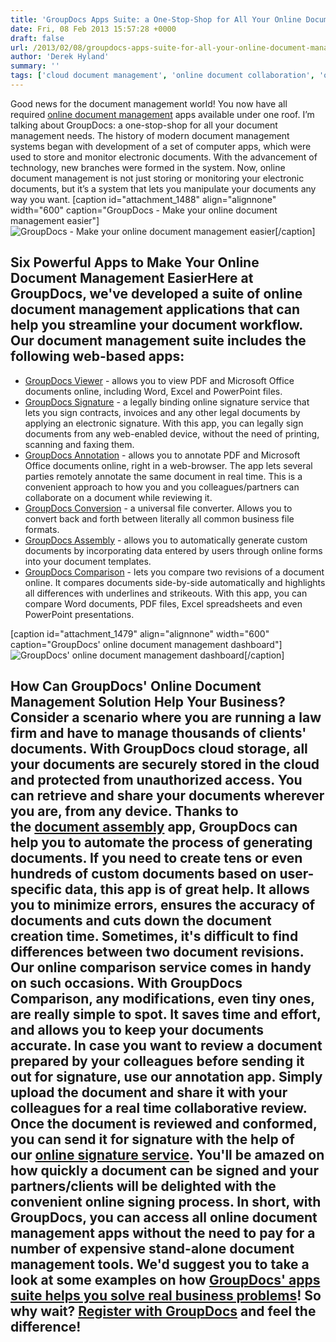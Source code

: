 ```yaml
---
title: 'GroupDocs Apps Suite: a One-Stop-Shop for All Your Online Document Management Needs'
date: Fri, 08 Feb 2013 15:57:28 +0000
draft: false
url: /2013/02/08/groupdocs-apps-suite-for-all-your-online-document-management-needs/
author: 'Derek Hyland'
summary: ''
tags: ['cloud document management', 'online document collaboration', 'online document management', 'zArchive']
---
```


Good news for the document management world! You now have all required [online document management](http://groupdocs.com/) apps available under one roof. I’m talking about GroupDocs: a one-stop-shop for all your document management needs. The history of modern document management systems began with development of a set of computer apps, which were used to store and monitor electronic documents. With the advancement of technology, new branches were formed in the system. Now, online document management is not just storing or monitoring your electronic documents, but it’s a system that lets you manipulate your documents any way you want. \[caption id="attachment\_1488" align="alignnone" width="600" caption="GroupDocs - Make your online document management easier"\]![GroupDocs - Make your online document management easier](https://blog.groupdocs.com/wp-content/uploads/sites/4/2013/02/GroupDocs-a-one-stop-shop-for-all-your-document-management-requirements.png "GroupDocs - Make your online document management easier")\[/caption\]

## Six Powerful Apps to Make Your Online Document Management EasierHere at GroupDocs, we've developed a suite of online document management applications that can help you streamline your document workflow. Our document management suite includes the following web-based apps:

*   [GroupDocs Viewer](http://groupdocs.com/apps/viewer) - allows you to view PDF and Microsoft Office documents online, including Word, Excel and PowerPoint files.
*   [GroupDocs Signature](http://groupdocs.com/apps/signature) - a legally binding online signature service that lets you sign contracts, invoices and any other legal documents by applying an electronic signature. With this app, you can legally sign documents from any web-enabled device, without the need of printing, scanning and faxing them.
*   [GroupDocs Annotation](http://groupdocs.com/apps/annotation) - allows you to annotate PDF and Microsoft Office documents online, right in a web-browser. The app lets several parties remotely annotate the same document in real time. This is a convenient approach to how you and you colleagues/partners can collaborate on a document while reviewing it.
*   [GroupDocs Conversion](http://groupdocs.com/apps/conversion) - a universal file converter. Allows you to convert back and forth between literally all common business file formats.
*   [GroupDocs Assembly](http://groupdocs.com/apps/assembly) - allows you to automatically generate custom documents by incorporating data entered by users through online forms into your document templates.
*   [GroupDocs Comparison](http://groupdocs.com/apps/comparison) - lets you compare two revisions of a document online. It compares documents side-by-side automatically and highlights all differences with underlines and strikeouts. With this app, you can compare Word documents, PDF files, Excel spreadsheets and even PowerPoint presentations.

\[caption id="attachment\_1479" align="alignnone" width="600" caption="GroupDocs' online document management dashboard"\]![GroupDocs' online document management dashboard](https://blog.groupdocs.com/wp-content/uploads/sites/4/2013/02/Six-powerful-apps-to-make-your-document-management-easier.png "GroupDocs' online document management dashboard")\[/caption\]

## How Can GroupDocs' Online Document Management Solution Help Your Business?Consider a scenario where you are running a law firm and have to manage thousands of clients' documents. With GroupDocs cloud storage, all your documents are securely stored in the cloud and protected from unauthorized access. You can retrieve and share your documents wherever you are, from any device. Thanks to the [document assembly](http://groupdocs.com/apps/assembly) app, GroupDocs can help you to automate the process of generating documents. If you need to create tens or even hundreds of custom documents based on user-specific data, this app is of great help. It allows you to minimize errors, ensures the accuracy of documents and cuts down the document creation time. Sometimes, it's difficult to find differences between two document revisions. Our online comparison service comes in handy on such occasions. With GroupDocs Comparison, any modifications, even tiny ones, are really simple to spot. It saves time and effort, and allows you to keep your documents accurate. In case you want to review a document prepared by your colleagues before sending it out for signature, use our annotation app. Simply upload the document and share it with your colleagues for a real time collaborative review. Once the document is reviewed and conformed, you can send it for signature with the help of our [online signature service](http://groupdocs.com/apps/signature). You'll be amazed on how quickly a document can be signed and your partners/clients will be delighted with the convenient online signing process. In short, with GroupDocs, you can access all online document management apps without the need to pay for a number of expensive stand-alone document management tools. We'd suggest you to take a look at some examples on how [GroupDocs' apps suite helps you solve real business problems](https://blog.groupdocs.com/assemble-documents-and-acquire-online-signatures-groupdocs)! So why wait? [Register with GroupDocs](https://apps.groupdocs.com/sign-up) and feel the difference!




